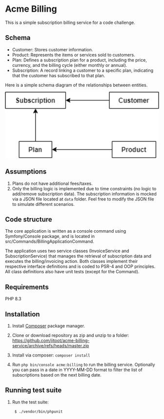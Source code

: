 # Acme Billing 

This is a simple subscription billing service for a code challenge.

## Schema

- Customer: Stores customer information.
- Product: Represents the items or services sold to customers.
- Plan: Defines a subscription plan for a product, including the price, currency, and the billing cycle (either monthly or annual).
- Subscription: A record linking a customer to a specific plan, indicating that the customer has subscribed to that plan.

Here is a simple schema diagram of the relationships between entities.

<img width="600" alt="schema" src="https://github.com/jitoot/acme-billing-service/blob/master/billing.png">

## Assumptions
1. Plans do not have additional fees/taxes.
2. Only the billing logic is implemented due to time constraints (no logic to add/remove subscription data). The subscription information is mocked via a JSON file located at `data` folder. Feel free to modify the JSON file to simulate different scenarios.

## Code structure
The core application is written as a console command using Symfony/Console package, and is located in src/Commands/BillingApplicationCommand.

The application uses two service classes (InvoiceService and SubscriptionService) that manages the retrieval of subscription data and executes the billing/invoicing action. Both classes implement their respective interface definitions and is coded to PSR-4 and OOP principles. All class definitions also have unit tests (except for the Command).

## Requirements
PHP 8.3

## Installation

1. Install [Composer](http://getcomposer.org/) package manager.
2. Clone or download repository as zip and unzip to a folder: https://github.com/jitoot/acme-billing-service/archive/refs/heads/master.zip
3. Install via composer: `composer install`

3. Run `php bin/console acme:billing` to run the billing service. 
Optionally you can pass in a date in YYYY-MM-DD format to filter the list of subscriptions based on the next billing date.

## Running test suite

1. Run the test suite:

        $ ./vendor/bin/phpunit
